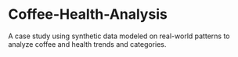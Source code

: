 # Coffee-Health-Analysis
A case study using synthetic data modeled on real-world patterns to analyze coffee and health trends and categories.
